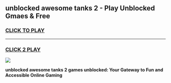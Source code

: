 
## unblocked awesome tanks 2 - Play Unblocked Gmaes & Free
<h3>
<a href="https://news.freeplayer.one?title=unblocked_awesome_tanks_2&ref=16F">CLICK TO PLAY</a></h3>
<hr>

<h3>
<a href="https://news.freeplayer.one?title=unblocked_awesome_tanks_2&ref=16F">CLICK 2 PLAY</a>
  
</h3>

<a href="https://news.freeplayer.one?title=unblocked_awesome_tanks_2&ref=16F/"><img src="https://clearcache.store/games.png"></a>


**unblocked awesome tanks 2 games unblocked: Your Gateway to Fun and Accessible Online Gaming**

